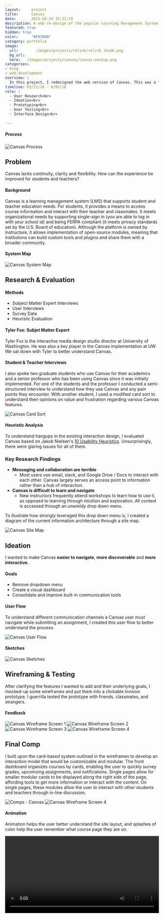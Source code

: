 ```yaml
---
layout:     project
title:      Canvas
date:       2015-02-24 15:31:19
description: A web re-design of the popular Learning Management System.
featured: true
hidden: true
color:      "#F87D09"
category: portfolio
image:
  url:        /images/projects/relink/relink_thumb.png
  bg_url:
  hero:   /images/projects/canvas/canvas-mockup.png
categories:
- blog
- web-development
overview: |
  In this project, I redesigned the web version of Canvas. This was a full-cycle product redesign, beginning with user research and evaluation of the existing system, moving on to ideation and concept development, and culminating in wireframing, user testing, and a high fidelity comp. 
timeline: 03/21/16 - 6/01/16
role: |
  - User Research<br>
  - Ideation<br>
  - Prototyping<br>
  - User Testing<br>
  - Interface Design<br>
 
---
```

##### Process
<img src="../../../images/projects/canvas/process-standard.png" alt="Canvas Process" data-action="zoom">

## Problem
Canvas lacks continuity, clarity and flexibility. How can the experience be improved for students and teachers?

#### Background
Canvas is a learning management system (LMS)  that supports student and teacher education needs. For students, it provides a means to access course information and interact with their teacher and classmates. It meets organizational needs by supporting single-sign in (you are able to log in with your school id) and being FERPA compliant (it meets privacy standards set by the U.S. Board of education). Although the platform is owned by Instructure, it allows implementation of open-source modules, meaning that institutions can build custom tools and plugins and share them with a broader community.


#### System Map
<img src="../../../images/projects/canvas/system-map-white.png" alt="Canvas System Map" data-action="zoom">


## Research & Evaluation

#### Methods
  - Subject Matter Expert Interviews
  - User Interviews
  - Survey Data
  - Heuristic Evaluation
  
#### Tyler Fox: Subjet Matter Expert

Tyler Fox is the interactive media design studio director at University of Washington. He was also a key player in the Canvas implementation at UW. We sat down with Tyler to better understand Canvas.

#### Student & Teacher Interviews

I also spoke two graduate students who use Canvas for their academics and a senior professor who has been using Canvas since it was initially implemented. For one of the students and the professor I conducted a semi-structured interview to understand how they use Canvas and any pain points they encounter. With another student, I used a modified card sort to understand their opinions on value and frustration regarding various Canvas features. 

<img src="../../../images/projects/canvas/card-sort.jpg" alt="Canvas Card Sort" data-action="zoom">

#### Heuristic Analysis

To understand hangups in the existing interaction design, I evaluated Canvas based on Jakob Nielsen's [10 Usability Heuristics](https://www.nngroup.com/articles/ten-usability-heuristics/). Unsurprisingly, there were glaring issues for all of them.


### Key Research Findings
  - **Messaging and collaboration are terrible**
    - Most users use email, slack, and Google Drive / Docs to interact with each other. Canvas largely serves an access point to information rather than a hub of interaction.
  - **Canvas is difficult to learn and navigate** 
    - New instructors frequently attend workshops to learn how to use it, as opposed to learning through intuition and exploration. All content is accessed through an unwieldy drop down menu.
    
To illustrate how strongly leveraged this drop down menu is, I created a diagram of the current information architecture through a site map. 

<img src="../../../images/projects/canvas/site-map-white.png" alt="Canvas Site Map" data-action="zoom">




## Ideation

I wanted to make Canvas **easier to navigate**,  **more discoverable** and **more interactive**. 

#### Goals
  - Remove dropdown menu
  - Create a visual dashboard
  - Consolidate and improve built-in communication tools

#### User Flow
To understand different communication channels a Canvas user must navigate while submitting an assignment, I created this user flow to better understand the process. 

<img src="../../../images/projects/canvas/user-flow.png" alt="Canvas User Flow" data-action="zoom">

#### Sketches
<img src="../../../images/projects/canvas/canvas-sketches.png" alt="Canvas Sketches" data-action="zoom">

## Wireframing & Testing

After clarifying the features I wanted to add and their underlying goals, I mocked-up some wireframes and put them into a clickable Invision prototype. I guerrilla tested the prototype with friends, classmates, and strangers. 

#### Feedback
<img src="../../../images/projects/canvas/annotated-screens-01.jpg" alt="Canvas Wireframe Screen 1" data-action="zoom">
<img src="../../../images/projects/canvas/annotated-screens-02.jpg" alt="Canvas Wireframe Screen 2" data-action="zoom">
<img src="../../../images/projects/canvas/annotated-screens-03.jpg" alt="Canvas Wireframe Screen 3" data-action="zoom">
<img src="../../../images/projects/canvas/annotated-screens-04.jpg" alt="Canvas Wireframe Screen 4" data-action="zoom">



## Final Comp

I built upon the card-based system outlined in the wireframes to develop an interaction model 
that would be customizable and modular. The front dashboard organizes courses by cards, enabling the user to quickly survey grades, upcomoing assignments, and notifications. Single pages allow for smaller modular cards to be displayed along the right side of the page, affording tools to get more information or interact with the content. On single pages, these modules allow the user to interact with other students and teachers through in-line discussion. 

![Comps - Canvas](../../../images/projects/canvas/canvas-comps.png)
<img src="../../../images/projects/canvas/annotated-screens-04.jpg" alt="Canvas Wireframe Screen 4" data-action="zoom">

#### Animation

Animation helps the user better understand the site layout, and splashes of color help the user remember what course page they are on.

<video width="100%" height="auto" autoplay loop>
  <source src="../../../images/projects/canvas/canvas-comps.mp4" type="video/mp4" />
  <source src="movie.ogg" type="video/ogg" />
  Your browser does not support the video tag.
</video>


